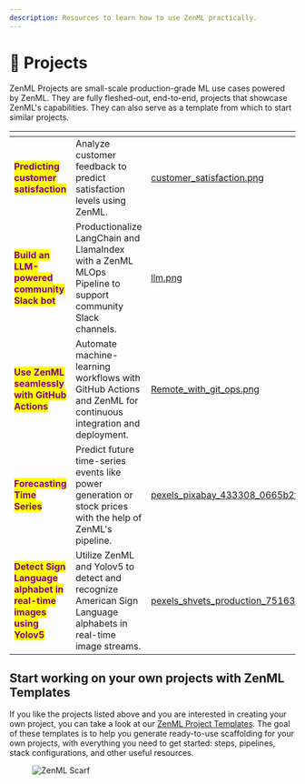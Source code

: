 ```yaml
---
description: Resources to learn how to use ZenML practically.
---
```


# 🧩 Projects

ZenML Projects are small-scale production-grade ML use cases powered by ZenML. They are fully fleshed-out, end-to-end, projects that showcase ZenML's capabilities. They can also serve as a template from which to start similar projects.

<table data-column-title-hidden data-view="cards">
<thead>
  <tr>
    <th></th>
    <th></th>
    <th data-hidden data-card-cover data-type="files"></th>
    <th data-hidden data-card-target data-type="content-ref"></th>
  </tr>
</thead>
<tbody>
  <tr>
    <td><mark style="color:purple;"><strong>Predicting customer satisfaction</strong></mark></td>
    <td>Analyze customer feedback to predict satisfaction levels using ZenML.</td>
    <td><a href="../../.gitbook/assets/customer_satisfaction.jpg">customer_satisfaction.png</a></td>
    <td><a href="https://github.com/zenml-io/zenml-projects/tree/main/customer-satisfaction">https://github.com/zenml-io/zenml-projects/tree/main/customer-satisfaction</a></td>
  </tr>
  <tr>
    <td><mark style="color:purple;"><strong>Build an LLM-powered community Slack bot</strong></mark></td>
    <td>Productionalize LangChain and LlamaIndex with a ZenML MLOps Pipeline to support community Slack channels.</td>
    <td><a href="../../.gitbook/assets/llm.png">llm.png</a></td>
    <td><a href="https://github.com/zenml-io/zenml-projects/tree/main/langchain-llamaindex-slackbot">https://github.com/zenml-io/zenml-projects/tree/main/langchain-llamaindex-slackbot</a></td>
  </tr>
  <tr>
    <td><mark style="color:purple;"><strong>Use ZenML seamlessly with GitHub Actions</strong></mark></td>
    <td>Automate machine-learning workflows with GitHub Actions and ZenML for continuous integration and deployment.</td>
    <td><a href="../../.gitbook/assets/Remote_with_git_ops.png">Remote_with_git_ops.png</a></td>
    <td><a href="https://github.com/zenml-io/zenml-gitflow">https://github.com/zenml-io/zenml-gitflow</a></td>
  </tr>
  <tr>
    <td><mark style="color:purple;"><strong>Forecasting Time Series</strong></mark></td>
    <td>Predict future time-series events like power generation or stock prices with the help of ZenML's pipeline.</td>
    <td><a href="../../.gitbook/assets/pexels_pixabay_433308_0665b2fb5b.webp">pexels_pixabay_433308_0665b2fb5b.webp</a></td>
    <td><a href="https://github.com/zenml-io/zenml-projects/tree/main/time-series-forecast">https://github.com/zenml-io/zenml-projects/tree/main/time-series-forecast</a></td>
  </tr>
  <tr>
    <td><mark style="color:purple;"><strong>Detect Sign Language alphabet in real-time images using Yolov5</strong></mark></td>
    <td>Utilize ZenML and Yolov5 to detect and recognize American Sign Language alphabets in real-time image streams.</td>
    <td><a href="../../.gitbook/assets/pexels_shvets_production_7516363_8bec88f86d.webp">pexels_shvets_production_7516363_8bec88f86d.webp</a></td>
    <td><a href="https://github.com/zenml-io/zenml-projects/tree/main/sign-language-detection-yolov5">https://github.com/zenml-io/zenml-projects/tree/main/sign-language-detection-yolov5</a></td>
  </tr>
</tbody>
</table>

## Start working on your own projects with ZenML Templates

If you like the projects listed above and you are interested in creating your own project, you can take a look at our [ZenML Project Templates](https://github.com/zenml-io/zenml-project-templates). The goal of these templates is to help you generate ready-to-use scaffolding for your own projects, with everything you need to get started: steps, pipelines, stack configurations, and other useful resources.

<!-- For scarf -->
<figure><img alt="ZenML Scarf" referrerpolicy="no-referrer-when-downgrade" src="https://static.scarf.sh/a.png?x-pxid=f0b4f458-0a54-4fcd-aa95-d5ee424815bc" /></figure>
